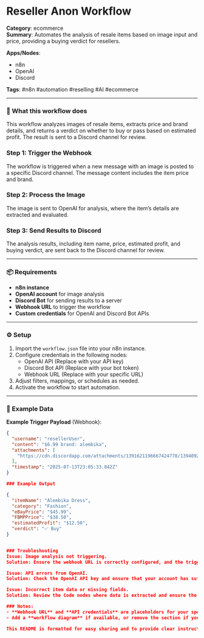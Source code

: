 # Reseller Anon Workflow

**Category**: ecommerce  
**Summary**: Automates the analysis of resale items based on image input and price, providing a buying verdict for resellers.

**Apps/Nodes**:  
- n8n  
- OpenAI  
- Discord  

**Tags**: #n8n #automation #reselling #AI #ecommerce

---

### 🧰 What this workflow does

This workflow analyzes images of resale items, extracts price and brand details, and returns a verdict on whether to buy or pass based on estimated profit. The result is sent to a Discord channel for review.

### Step 1: Trigger the Webhook  
The workflow is triggered when a new message with an image is posted to a specific Discord channel. The message content includes the item price and brand.

### Step 2: Process the Image  
The image is sent to OpenAI for analysis, where the item’s details are extracted and evaluated.

### Step 3: Send Results to Discord  
The analysis results, including item name, price, estimated profit, and buying verdict, are sent back to the Discord channel for review.

---

### 📦 Requirements

- **n8n instance**  
- **OpenAI account** for image analysis  
- **Discord Bot** for sending results to a server  
- **Webhook URL** to trigger the workflow  
- **Custom credentials** for OpenAI and Discord Bot APIs

---

### ⚙️ Setup

1. Import the `workflow.json` file into your n8n instance.
2. Configure credentials in the following nodes:
   - OpenAI API (Replace with your API key)
   - Discord Bot API (Replace with your bot token)
   - Webhook URL (Replace with your specific URL)
3. Adjust filters, mappings, or schedules as needed.
4. Activate the workflow to start automation.

---

### 🧪 Example Data

**Example Trigger Payload** (Webhook):
```json
{
  "username": "resellerUser",
  "content": "$6.99 brand: alembika",
  "attachments": [
    "https://cdn.discordapp.com/attachments/1391621196667424778/1394092419451981938/PXL_20250710_200907848.jpg"
  ],
  "timestamp": "2025-07-13T23:05:33.842Z"
}

### Example Output

{
  "itemName": "Alembika Dress",
  "category": "Fashion",
  "eBayPrice": "$45.99",
  "FBMPPrice": "$38.50",
  "estimatedProfit": "$12.50",
  "verdict": "✅ Buy"
}


### Troubleshooting
Issue: Image analysis not triggering.
Solution: Ensure the webhook URL is correctly configured, and the trigger data is properly formatted with an image attachment.

Issue: API errors from OpenAI.
Solution: Check the OpenAI API key and ensure that your account has sufficient quota.

Issue: Incorrect item data or missing fields.
Solution: Review the Code nodes where data is extracted and ensure the input message matches the expected format.

### Notes:
- **Webhook URL** and **API credentials** are placeholders for your specific setup.
- Add a **workflow diagram** if available, or remove the section if you don't plan to use it.

This README is formatted for easy sharing and to provide clear instructions for anyone looking to implement or modify the workflow.

